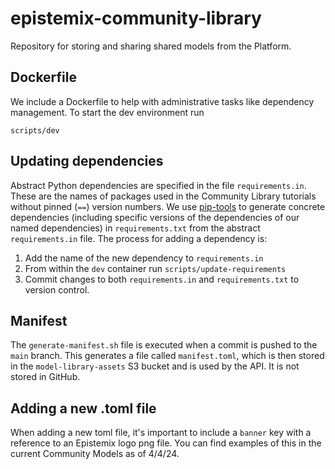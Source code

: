 # epistemix-community-library

Repository for storing and sharing shared models from the Platform.

## Dockerfile

We include a Dockerfile to help with administrative tasks like dependency
management. To start the dev environment run

```shell
scripts/dev
```

## Updating dependencies

Abstract Python dependencies are specified in the file `requirements.in`. These
are the names of packages used in the Community Library tutorials without pinned
(`==`) version numbers. We use [pip-tools](https://github.com/jazzband/pip-tools)
to generate concrete dependencies (including specific versions of the
dependencies of our named dependencies) in `requirements.txt` from the abstract
`requirements.in` file. The process for adding a dependency is:

1. Add the name of the new dependency to `requirements.in`
2. From within the `dev` container run `scripts/update-requirements`
3. Commit changes to both `requirements.in` and `requirements.txt` to version
   control.

## Manifest

The `generate-manifest.sh` file is executed when a commit is pushed to the `main` branch. This generates a file called `manifest.toml`, which is then stored in the `model-library-assets` S3 bucket and is used by the API. It is not stored in GitHub.

## Adding a new .toml file

When adding a new toml file, it's important to include a `banner` key with a reference to an Epistemix logo png file.  You can find examples of this in the current Community Models as of 4/4/24. 